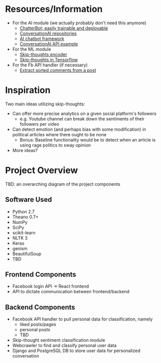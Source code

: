 # Resources/Information
+ For the AI module (we actually probably don't need this anymore)
	+ [ChatterBot; easily trainable and deployable](https://github.com/gunthercox/ChatterBot)
	+ [ConversationAI repositories](https://github.com/conversationai)
	+ [AI chatbot framework](https://github.com/alfredfrancis/ai-chatbot-framework)
	+ [ConversationAI API example](https://github.com/watson-developer-cloud/conversation-simple)
+ For the ML module
	+ [Skip-thoughts encoder](https://github.com/ryankiros/skip-thoughts)
	+ [Skip-thoughts in Tensorflow](https://github.com/tensorflow/models/tree/master/skip_thoughts)
+ For the Fb API handler (if necessary)
	+ [Extract sorted comments from a post](https://developers.facebook.com/docs/graph-api/reference/v2.10/object/comments)

# Inspiration
Two main ideas utilizing skip-thoughts:
+ Can offer more precise analytics on a given social platform's followers
	+ e.g. Youtube channel can break down the sentiments of their followers per video
+ Can detect emotion (and perhaps bias with some modification) in political articles where there ought to be none
	+ Bonus: Baseline functionality would be to detect when an article is using rage politics to sway opinion
+ More ideas?

# Project Overview
TBD: an overarching diagram of the project components

## Software Used
+ Python 2.7
+ Theano 0.7+
+ NumPy
+ SciPy
+ scikit-learn
+ NLTK 3
+ Keras
+ genism
+ BeautifulSoup
+ TBD

## Frontend Components
+ Facebook login API -> React frontend
+ API to dictate communication between frontend/backend

## Backend Components
+ Facebook API handler to pull personal data for classification, namely
	+ liked posts/pages
	+ personal posts
	+ TBD
+ Skip-thought sentiment classification module
+ Webcrawler to find and classify personal user data
+ Django and PostgreSQL DB to store user data for personalized conversation